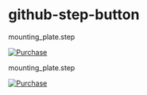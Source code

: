 # github-step-button

mounting_plate.step

[![Purchase](https://img.shields.io/badge/Purchase-STEP%20file-green)](None)

mounting_plate.step

[![Purchase](https://img.shields.io/badge/Purchase-STEP%20file-green)](https://rmfg.com/designs/nz7m33259kk7)